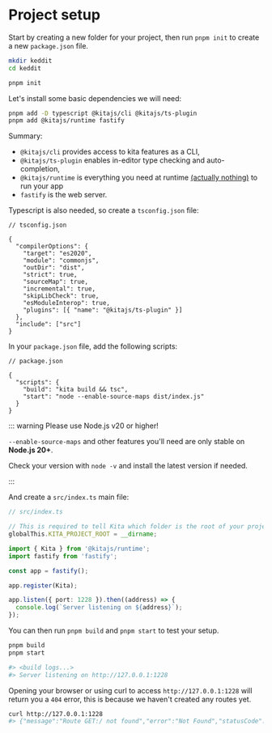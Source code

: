 # Project setup

Start by creating a new folder for your project, then run `pnpm init` to create a new
`package.json` file.

```bash
mkdir keddit
cd keddit

pnpm init
```

Let's install some basic dependencies we will need:

```bash
pnpm add -D typescript @kitajs/cli @kitajs/ts-plugin
pnpm add @kitajs/runtime fastify
```

Summary:

- `@kitajs/cli` provides access to kita features as a CLI,
- `@kitajs/ts-plugin` enables in-editor type checking and auto-completion,
- `@kitajs/runtime` is everything you need at runtime
  [(actually nothing)](https://github.com/kitajs/kitajs/blob/main/packages/runtime/index.js)
  to run your app
- `fastify` is the web server.

Typescript is also needed, so create a `tsconfig.json` file:

```jsonc
// tsconfig.json

{
  "compilerOptions": {
    "target": "es2020",
    "module": "commonjs",
    "outDir": "dist",
    "strict": true,
    "sourceMap": true,
    "incremental": true,
    "skipLibCheck": true,
    "esModuleInterop": true,
    "plugins": [{ "name": "@kitajs/ts-plugin" }]
  },
  "include": ["src"]
}
```

<!-- creates some package json scripts -->

In your `package.json` file, add the following scripts:

```jsonc
// package.json

{
  "scripts": {
    "build": "kita build && tsc",
    "start": "node --enable-source-maps dist/index.js"
  }
}
```

::: warning Please use Node.js v20 or higher!

`--enable-source-maps` and other features you'll need are only stable on **Node.js 20+**.

Check your version with `node -v` and install the latest version if needed.

:::

And create a `src/index.ts` main file:

```ts
// src/index.ts

// This is required to tell Kita which folder is the root of your project
globalThis.KITA_PROJECT_ROOT = __dirname;

import { Kita } from '@kitajs/runtime';
import fastify from 'fastify';

const app = fastify();

app.register(Kita);

app.listen({ port: 1228 }).then((address) => {
  console.log(`Server listening on ${address}`);
});
```

You can then run `pnpm build` and `pnpm start` to test your setup.

```bash
pnpm build
pnpm start

#> <build logs...>
#> Server listening on http://127.0.0.1:1228
```

Opening your browser or using curl to access `http://127.0.0.1:1228` will return you a
`404` error, this is because we haven't created any routes yet.

```bash
curl http://127.0.0.1:1228
#> {"message":"Route GET:/ not found","error":"Not Found","statusCode":404}
```
